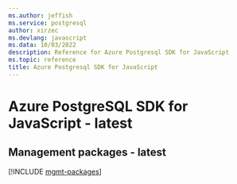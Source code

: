 ```yaml
---
ms.author: jeffish
ms.service: postgresql
author: xirzec
ms.devlang: javascript
ms.data: 10/03/2022
description: Reference for Azure Postgresql SDK for JavaScript
ms.topic: reference
title: Azure Postgresql SDK for JavaScript
---
```

# Azure PostgreSQL SDK for JavaScript - latest

## Management packages - latest
[!INCLUDE [mgmt-packages](postgresql-mgmt-index.md)]